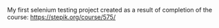 My first selenium testing project created as a result of completion of the course: https://stepik.org/course/575/